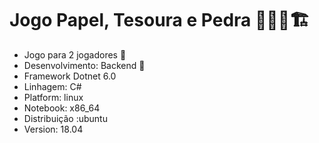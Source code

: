 # Jogo Papel, Tesoura e Pedra 👨‍💻️👷️🏗️

- Jogo para 2 jogadores 👬️
- Desenvolvimento: Backend 📜️
- Framework Dotnet 6.0
- Linhagem: C# 
- Platform: linux
- Notebook: x86_64 
- Distribuição :ubuntu
- Version: 18.04
